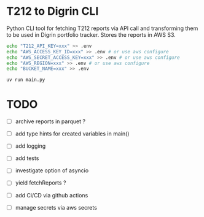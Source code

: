 # T212 to Digrin CLI
Python CLI tool for fetching T212 reports via API call and transforming them to be used in Digrin portfolio tracker. Stores the reports in AWS S3.

```bash
echo "T212_API_KEY=xxx" >> .env
echo "AWS_ACCESS_KEY_ID=xxx" >> .env # or use aws configure
echo "AWS_SECRET_ACCESS_KEY=xxx" >> .env # or use aws configure
echo "AWS_REGION=xxx" >> .env # or use aws configure
echo "BUCKET_NAME=xxx" >> .env
```

```bash
uv run main.py
```

# TODO

- [ ] archive reports in parquet ?

- [ ] add type hints for created variables in main()

- [ ] add logging

- [ ] add tests

- [ ] investigate option of asyncio

- [ ] yield fetchReports ?

- [ ] add Ci/CD via github actions

- [ ] manage secrets via aws secrets
